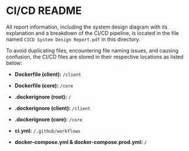 # CI/CD README

All report information, including the system design diagram with its explanation and a breakdown of the CI/CD pipeline, is located in the file named `CICD System Design Report.pdf` in this directory.

To avoid duplicating files, encountering file naming issues, and causing confusion, the CI/CD files are stored in their respective locations as listed below:

- **Dockerfile (client):** `/client`

- **Dockerfile (core):** `/core`

- **.dockerignore (root):** `/`

- **.dockerignore (client):** `/client`

- **.dockerignore (core):** `/core`

- **ci.yml:** `/.github/workflows`

- **docker-compose.yml & docker-compose.prod.yml:** `/`